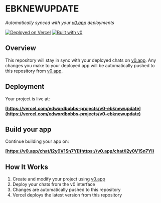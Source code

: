 # EBKNEWUPDATE

*Automatically synced with your [v0.app](https://v0.app) deployments*

[![Deployed on Vercel](https://img.shields.io/badge/Deployed%20on-Vercel-black?style=for-the-badge&logo=vercel)](https://vercel.com/edwxrdbobbs-projects/v0-ebknewupdate)
[![Built with v0](https://img.shields.io/badge/Built%20with-v0.app-black?style=for-the-badge)](https://v0.app/chat/i2y0V1Sn7YI)

## Overview

This repository will stay in sync with your deployed chats on [v0.app](https://v0.app).
Any changes you make to your deployed app will be automatically pushed to this repository from [v0.app](https://v0.app).

## Deployment

Your project is live at:

**[https://vercel.com/edwxrdbobbs-projects/v0-ebknewupdate](https://vercel.com/edwxrdbobbs-projects/v0-ebknewupdate)**

## Build your app

Continue building your app on:

**[https://v0.app/chat/i2y0V1Sn7YI](https://v0.app/chat/i2y0V1Sn7YI)**

## How It Works

1. Create and modify your project using [v0.app](https://v0.app)
2. Deploy your chats from the v0 interface
3. Changes are automatically pushed to this repository
4. Vercel deploys the latest version from this repository